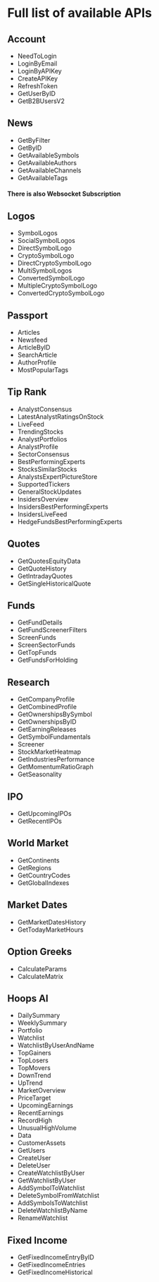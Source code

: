 # Full list of available APIs

## Account
*  NeedToLogin 
*  LoginByEmail 
*  LoginByAPIKey 
*  CreateAPIKey 
*  RefreshToken 
*  GetUserByID
*  GetB2BUsersV2 

## News
*  GetByFilter 
*  GetByID 
*  GetAvailableSymbols 
*  GetAvailableAuthors 
*  GetAvailableChannels 
*  GetAvailableTags 

#### There is also  Websocket Subscription

## Logos
*  SymbolLogos
*  SocialSymbolLogos
*  DirectSymbolLogo
*  CryptoSymbolLogo
*  DirectCryptoSymbolLogo
*  MultiSymbolLogos
*  ConvertedSymbolLogo
*  MultipleCryptoSymbolLogo
*  ConvertedCryptoSymbolLogo

## Passport
*  Articles
*  Newsfeed
*  ArticleByID
*  SearchArticle
*  AuthorProfile
*  MostPopularTags

## Tip Rank
*  AnalystConsensus
*  LatestAnalystRatingsOnStock
*  LiveFeed
*  TrendingStocks
*  AnalystPortfolios
*  AnalystProfile
*  SectorConsensus
*  BestPerformingExperts
*  StocksSimilarStocks
*  AnalystsExpertPictureStore
*  SupportedTickers
*  GeneralStockUpdates
*  InsidersOverview
*  InsidersBestPerformingExperts
*  InsidersLiveFeed
*  HedgeFundsBestPerformingExperts

## Quotes
*  GetQuotesEquityData 
*  GetQuoteHistory 
*  GetIntradayQuotes 
*  GetSingleHistoricalQuote 

## Funds
*  GetFundDetails
*  GetFundScreenerFilters
*  ScreenFunds
*  ScreenSectorFunds
*  GetTopFunds
*  GetFundsForHolding

## Research
*  GetCompanyProfile
*  GetCombinedProfile
*  GetOwnershipsBySymbol
*  GetOwnershipsByID
*  GetEarningReleases
*  GetSymbolFundamentals
*  Screener
*  StockMarketHeatmap
*  GetIndustriesPerformance
*  GetMomentumRatioGraph
*  GetSeasonality

## IPO
*  GetUpcomingIPOs
*  GetRecentIPOs

## World Market
*  GetContinents
*  GetRegions
*  GetCountryCodes
*  GetGlobalIndexes

## Market Dates
*  GetMarketDatesHistory
*  GetTodayMarketHours

## Option Greeks
*  CalculateParams
*  CalculateMatrix

## Hoops AI
*  DailySummary
*  WeeklySummary
*  Portfolio
*  Watchlist
*  WatchlistByUserAndName
*  TopGainers
*  TopLosers
*  TopMovers
*  DownTrend
*  UpTrend
*  MarketOverview
*  PriceTarget
*  UpcomingEarnings
*  RecentEarnings
*  RecordHigh
*  UnusualHighVolume
*  Data
*  CustomerAssets
*  GetUsers
*  CreateUser
*  DeleteUser
*  CreateWatchlistByUser
*  GetWatchlistByUser
*  AddSymbolToWatchlist
*  DeleteSymbolFromWatchlist
*  AddSymbolsToWatchlist
*  DeleteWatchlistByName
*  RenameWatchlist

## Fixed Income
* GetFixedIncomeEntryByID
* GetFixedIncomeEntries
* GetFixedIncomeHistorical
